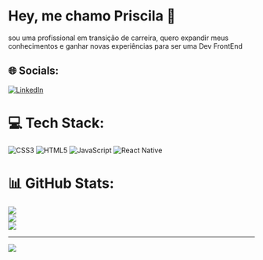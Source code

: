 # Hey, me chamo Priscila 👋 
sou uma profissional em transição de carreira, quero expandir meus conhecimentos e ganhar novas experiências para ser uma Dev FrontEnd

## 🌐 Socials:
[![LinkedIn](https://img.shields.io/badge/LinkedIn-%230077B5.svg?logo=linkedin&logoColor=white)](https://linkedin.com/in/priscilasemper) 

# 💻 Tech Stack:
![CSS3](https://img.shields.io/badge/css3-%231572B6.svg?style=flat-square&logo=css3&logoColor=white) ![HTML5](https://img.shields.io/badge/html5-%23E34F26.svg?style=flat-square&logo=html5&logoColor=white) ![JavaScript](https://img.shields.io/badge/javascript-%23323330.svg?style=flat-square&logo=javascript&logoColor=%23F7DF1E) ![React Native](https://img.shields.io/badge/react_native-%2320232a.svg?style=flat-square&logo=react&logoColor=%2361DAFB)
# 📊 GitHub Stats:
![](https://github-readme-stats.vercel.app/api?username=prism93&theme=radical&hide_border=true&include_all_commits=false&count_private=false)<br/>
![](https://github-readme-streak-stats.herokuapp.com/?user=prism93&theme=radical&hide_border=true)<br/>
![](https://github-readme-stats.vercel.app/api/top-langs/?username=prism93&theme=radical&hide_border=true&include_all_commits=false&count_private=false&layout=compact)

---
[![](https://visitcount.itsvg.in/api?id=prism93&icon=2&color=0)](https://visitcount.itsvg.in)

<!-- Proudly created with GPRM ( https://gprm.itsvg.in ) -->
